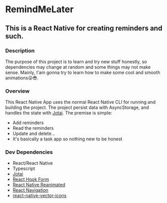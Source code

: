 
# RemindMeLater

## This is a React Native for creating reminders and such.

### Description

The purpose of this project is to learn and try new stuff honestly, so dependencies may change at random and some things may not make sense. Mainly, I'am gonna try to learn how to make some cool and smooth animations😜😎.

### Overview

This React Native App uses the normal React Native CLI for running and building the project. The project persist data with AsyncStorage, and handles the state with [Jotai](https://github.com/pmndrs/jotai). The premise is simple:
- Add reminders
- Read the reminders
- Update and delete...
- It's basically a task app so nothing new to be honest

### Dev Dependencies

- React/React Native
- Typescript
- [Jotai](https://github.com/pmndrs/jotai)
- [React Hook Form](https://react-hook-form.com/)
- [React Native Reanimated](https://github.com/software-mansion/react-native-reanimated)
- [React Navigation](https://reactnavigation.org/)
- [react-native-vector-icons](https://github.com/oblador/react-native-vector-icons)